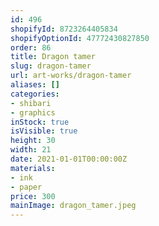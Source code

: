 ```yaml
---
id: 496
shopifyId: 8723264405834
shopifyOptionId: 47772430827850
order: 86
title: Dragon tamer
slug: dragon-tamer
url: art-works/dragon-tamer
aliases: []
categories:
- shibari
- graphics
inStock: true
isVisible: true
height: 30
width: 21
date: 2021-01-01T00:00:00Z
materials:
- ink
- paper
price: 300
mainImage: dragon_tamer.jpeg
---
```


